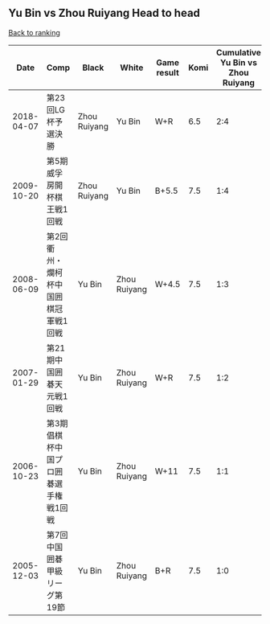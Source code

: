 ## Yu Bin vs Zhou Ruiyang Head to head

[Back to ranking](../../index.md)




| **Date** | **Comp** | **Black** | **White** | **Game result** | **Komi** | **Cumulative Yu Bin vs Zhou Ruiyang** | **Yu Bin streak** | **Zhou Ruiyang streak** | 
| --- | --- | --- | --- | --- | --- | --- | --- | --- |
| 2018-04-07 | 第23回LG杯予選決勝 | Zhou Ruiyang | Yu Bin | W+R | 6.5 | 2:4 | 1 | 0 | 
| 2009-10-20 | 第5期威孚房開杯棋王戦1回戦 | Zhou Ruiyang | Yu Bin | B+5.5 | 7.5 | 1:4 | 0 | 4 | 
| 2008-06-09 | 第2回衢州・爛柯杯中国囲棋冠軍戦1回戦 | Yu Bin | Zhou Ruiyang | W+4.5 | 7.5 | 1:3 | 0 | 3 | 
| 2007-01-29 | 第21期中国囲碁天元戦1回戦 | Yu Bin | Zhou Ruiyang | W+R | 7.5 | 1:2 | 0 | 2 | 
| 2006-10-23 | 第3期倡棋杯中国プロ囲碁選手権戦1回戦 | Yu Bin | Zhou Ruiyang | W+11 | 7.5 | 1:1 | 0 | 1 | 
| 2005-12-03 | 第7回中国囲碁甲級リーグ第19節 | Yu Bin | Zhou Ruiyang | B+R | 7.5 | 1:0 | 1 | 0 |




